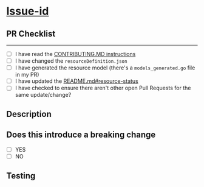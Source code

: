 # [Issue-id](https://github.com/aztfmodnew/terraform-provider-azurecaf/issues/ISSUE-ID-GOES-HERE)

## PR Checklist

---

<!-- Use the check list below to ensure your branch is ready for PR. -->

- [ ] I have read the [CONTRIBUTING.MD instructions](./CONTRIBUTING.md)
- [ ] I have changed the `resourceDefinition.json`
- [ ] I have generated the resource model (there's a ```models_generated.go``` file in my PR)
- [ ] I have updated the [README.md#resource-status](../README.md)
- [ ] I have checked to ensure there aren't other open Pull Requests for the same update/change?

## Description

<!-- Concise description of the problem and the solution or the feature being added -->

## Does this introduce a breaking change

- [ ] YES
- [ ] NO

<!-- If this introduces a breaking change, please describe the impact and migration path for existing applications below. -->

## Testing

<!-- Instructions for testing and validation of your code -->
